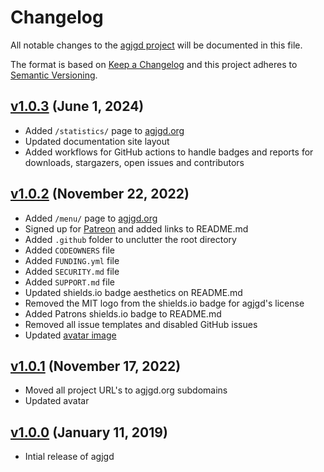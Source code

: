 # Changelog

All notable changes to the [agjgd project](https://github.com/agjgd/agjgd) will be documented in this file.

The format is based on [Keep a Changelog](http://keepachangelog.com/) and this project adheres to [Semantic Versioning](http://semver.org/).

## [v1.0.3](https://github.com/agjgd/agjgd/releases/tag/v1.0.3) (June 1, 2024)
 * Added `/statistics/` page to [agjgd.org](https://agjgd.org/)
 * Updated documentation site layout
 * Added workflows for GitHub actions to handle badges and reports for downloads, stargazers, open issues and contributors

## [v1.0.2](https://github.com/agjgd/agjgd/releases/tag/v1.0.2) (November 22, 2022)
 * Added `/menu/` page to [agjgd.org](https://agjgd.org/)
 * Signed up for [Patreon](https://patreon.com/agjgd) and added links to README.md
 * Added `.github` folder to unclutter the root directory
 * Added `CODEOWNERS` file
 * Added `FUNDING.yml` file
 * Added `SECURITY.md` file
 * Added `SUPPORT.md` file
 * Updated shields.io badge aesthetics on README.md
 * Removed the MIT logo from the shields.io badge for agjgd's license
 * Added Patrons shields.io badge to README.md
 * Removed all issue templates and disabled GitHub issues
 * Updated [avatar image](https://imagegradientrectangle.agjgd.org/documentation/imagegradientrectangle.agjgd.org/images/avatar.png)

## [v1.0.1](https://github.com/agjgd/agjgd/releases/tag/v1.0.1) (November 17, 2022)
 * Moved all project URL's to agjgd.org subdomains
 * Updated avatar

## [v1.0.0](https://github.com/agjgd/agjgd/releases/tag/v1.0.0) (January 11, 2019)
 * Intial release of agjgd
